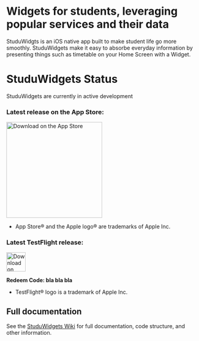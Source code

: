 # Widgets for students, leveraging popular services and their data

StuduWidgts is an iOS native app built to make student life go more smoothly. StuduWidgets make it easy to absorbe everyday information by presenting things such as timetable on your Home Screen with a Widget. 

# StuduWidgets Status 

StuduWidgets are currently in active development

### Latest release on the App Store: 

<a href="https://youtu.be/dQw4w9WgXcQ"> <img width="250" alt="Download on the App Store" src="https://files.catbox.moe/bpoouz.svg"> </a>

  - App Store® and the Apple logo® are trademarks of Apple Inc.

### Latest TestFlight release:

<a href="https://youtu.be/dQw4w9WgXcQ"> <img width="50" alt="Download on TestFlight" src="https://upload.wikimedia.org/wikipedia/en/e/ed/TestFlight_Icon.png"> </a> 

<b>Redeem Code: bla bla bla</b>

  - TestFlight® logo is a trademark of Apple Inc.
  
## Full documentation 

See the <a href="https://github.com/filiptronicek/StuduWidgets/wiki">StuduWidgets Wiki</a> for full documentation, code structure, and other information. 
